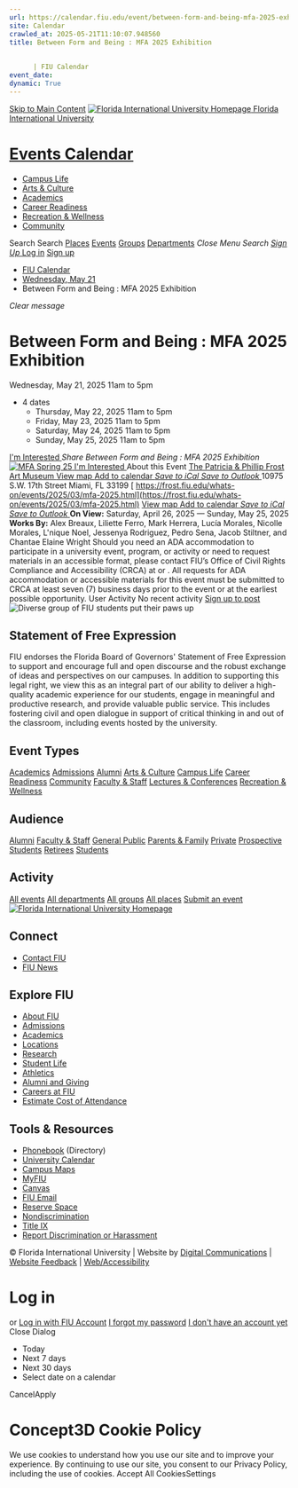 ```yaml
---
url: https://calendar.fiu.edu/event/between-form-and-being-mfa-2025-exhibition
site: Calendar
crawled_at: 2025-05-21T11:10:07.948560
title: Between Form and Being : MFA 2025 Exhibition
    
    
      | FIU Calendar
event_date: 
dynamic: True
---
```


[Skip to Main Content](https://calendar.fiu.edu/event/between-form-and-being-mfa-2025-exhibition#main-content)
[![Florida International University Homepage](https://digicdn.fiu.edu/core/_assets/images/logo-top.png) Florida International University](https://www.fiu.edu)
# [Events Calendar ](https://calendar.fiu.edu/)
  * [Campus Life](https://calendar.fiu.edu/calendar?event_types%5B%5D=127595)
  * [Arts & Culture](https://calendar.fiu.edu/calendar?event_types%5B%5D=127590)
  * [Academics](https://calendar.fiu.edu/calendar?event_types%5B%5D=127582)
  * [Career Readiness](https://calendar.fiu.edu/calendar?event_types%5B%5D=127584)
  * [Recreation & Wellness](https://calendar.fiu.edu/calendar?event_types%5B%5D=127603)
  * [Community](https://calendar.fiu.edu/calendar?event_types%5B%5D=127601)


Search Search
[Places](https://calendar.fiu.edu/search/places) [Events](https://calendar.fiu.edu/calendar) [Groups](https://calendar.fiu.edu/search/groups) [Departments](https://calendar.fiu.edu/search/departments)
_Close Menu_
_Search_ [ _Sign Up_ ](https://calendar.fiu.edu/signup)
[Log in](https://calendar.fiu.edu/auth/shib_login?previous_url=https%3A%2F%2Fcalendar.fiu.edu%2Fevent%2Fbetween-form-and-being-mfa-2025-exhibition) [Sign up](https://calendar.fiu.edu/signup)
  * [FIU Calendar](https://calendar.fiu.edu/)
  * [Wednesday, May 21](https://calendar.fiu.edu/calendar/day/2025/5/21)
  * Between Form and Being : MFA 2025 Exhibition


_Clear message_
# Between Form and Being : MFA 2025 Exhibition
Wednesday, May 21, 2025 11am to 5pm 
+ 4 dates
  * Thursday, May 22, 2025 11am to 5pm
  * Friday, May 23, 2025 11am to 5pm
  * Saturday, May 24, 2025 11am to 5pm
  * Sunday, May 25, 2025 11am to 5pm


[ I'm Interested ](https://calendar.fiu.edu/event/49109765919551/confirm?return=https%3A%2F%2Fcalendar.fiu.edu%2Fevent%2Fbetween-form-and-being-mfa-2025-exhibition)
_Share Between Form and Being : MFA 2025 Exhibition_
[ ![MFA Spring 25](https://localist-images.azureedge.net/photos/49109769902035/card/3f30e5bfaa9d4470704d89292e43448b2954562b.jpg) ](https://calendar.fiu.edu/photo/49109769902035)
[ I'm Interested ](https://calendar.fiu.edu/event/49109765919551/confirm?return=https%3A%2F%2Fcalendar.fiu.edu%2Fevent%2Fbetween-form-and-being-mfa-2025-exhibition)
About this Event
[ The Patricia & Phillip Frost Art Museum ](https://calendar.fiu.edu/thefrost) [View map ](https://calendar.fiu.edu/event/between-form-and-being-mfa-2025-exhibition#about_map)
[Add to calendar ](https://calendar.fiu.edu/event/between-form-and-being-mfa-2025-exhibition)
[ _Save to iCal_ ](https://calendar.fiu.edu/event/between-form-and-being-mfa-2025-exhibition.ics "Save to iCal") [ _Save to Outlook_ ](https://calendar.fiu.edu/event/between-form-and-being-mfa-2025-exhibition.ics "Save to Outlook")
10975 S.W. 17th Street Miami, FL 33199
[ https://frost.fiu.edu/whats-on/events/2025/03/mfa-2025.html](https://frost.fiu.edu/whats-on/events/2025/03/mfa-2025.html)
[View map ](https://calendar.fiu.edu/event/between-form-and-being-mfa-2025-exhibition#about_map)
[Add to calendar ](https://calendar.fiu.edu/event/between-form-and-being-mfa-2025-exhibition)
[ _Save to iCal_ ](https://calendar.fiu.edu/event/between-form-and-being-mfa-2025-exhibition.ics "Save to iCal") [ _Save to Outlook_ ](https://calendar.fiu.edu/event/between-form-and-being-mfa-2025-exhibition.ics "Save to Outlook")
**On View:** Saturday, April 26, 2025 — Sunday, May 25, 2025
**Works By:** Alex Breaux, Liliette Ferro, Mark Herrera, Lucía Morales, Nicolle Morales, L'nique Noel, Jessenya Rodriguez, Pedro Sena, Jacob Stiltner, and Chantae Elaine Wright
Should you need an ADA accommodation to participate in a university event, program, or activity or need to request materials in an accessible format, please contact FIU’s Office of Civil Rights Compliance and Accessibility (CRCA) at or . All requests for ADA accommodation or accessible materials for this event must be submitted to CRCA at least seven (7) business days prior to the event or at the earliest possible opportunity. 
User Activity
No recent activity
[Sign up to post](https://calendar.fiu.edu/auth/shib_login?previous_url=https%3A%2F%2Fcalendar.fiu.edu%2Fevent%2Fbetween-form-and-being-mfa-2025-exhibition)
![Diverse group of FIU students put their paws up](https://www.fiu.edu/_assets/images/thumbnail-students-paw.jpg)
## Statement of Free Expression
FIU endorses the Florida Board of Governors' Statement of Free Expression to support and encourage full and open discourse and the robust exchange of ideas and perspectives on our campuses. In addition to supporting this legal right, we view this as an integral part of our ability to deliver a high-quality academic experience for our students, engage in meaningful and productive research, and provide valuable public service. This includes fostering civil and open dialogue in support of critical thinking in and out of the classroom, including events hosted by the university.
## Event Types
[Academics](https://calendar.fiu.edu/calendar?event_types%5B%5D=127582)
[Admissions](https://calendar.fiu.edu/calendar?event_types%5B%5D=127583)
[Alumni](https://calendar.fiu.edu/calendar?event_types%5B%5D=127589)
[Arts & Culture](https://calendar.fiu.edu/calendar?event_types%5B%5D=127590)
[Campus Life](https://calendar.fiu.edu/calendar?event_types%5B%5D=127595)
[Career Readiness](https://calendar.fiu.edu/calendar?event_types%5B%5D=127584)
[Community](https://calendar.fiu.edu/calendar?event_types%5B%5D=127601)
[Faculty & Staff](https://calendar.fiu.edu/calendar?event_types%5B%5D=127602)
[Lectures & Conferences](https://calendar.fiu.edu/calendar?event_types%5B%5D=127587)
[Recreation & Wellness](https://calendar.fiu.edu/calendar?event_types%5B%5D=127603)
## Audience
[Alumni](https://calendar.fiu.edu/calendar?event_types%5B%5D=121721)
[Faculty & Staff](https://calendar.fiu.edu/calendar?event_types%5B%5D=121720)
[General Public](https://calendar.fiu.edu/calendar?event_types%5B%5D=121722)
[Parents & Family](https://calendar.fiu.edu/calendar?event_types%5B%5D=36918157286658)
[Private](https://calendar.fiu.edu/calendar?event_types%5B%5D=129753)
[Prospective Students](https://calendar.fiu.edu/calendar?event_types%5B%5D=121723)
[Retirees](https://calendar.fiu.edu/calendar?event_types%5B%5D=37290279036119)
[Students](https://calendar.fiu.edu/calendar?event_types%5B%5D=121719)
## Activity
[All events](https://calendar.fiu.edu/search?what=events)
[All departments](https://calendar.fiu.edu/search/departments)
[All groups](https://calendar.fiu.edu/search?what=groups)
[All places](https://calendar.fiu.edu/search?what=places)
[Submit an event](https://calendar.fiu.edu/admin/events/new/basic-information)
[ ![Florida International University Homepage](https://digicdn.fiu.edu/core/_assets/images/footer-logo.svg) ](https://www.fiu.edu/)
## Connect
  * [Contact FIU](https://www.fiu.edu/about/contact-us/index.html)
  * [FIU News](https://news.fiu.edu/)


## Explore FIU
  * [About FIU](https://www.fiu.edu/about/index.html)
  * [Admissions](https://www.fiu.edu/admissions/index.html)
  * [Academics](https://www.fiu.edu/academics/index.html)
  * [Locations](https://www.fiu.edu/locations/index.html)
  * [Research](https://www.fiu.edu/research/index.html)
  * [Student Life](https://www.fiu.edu/student-life/index.html)
  * [Athletics](https://www.fiu.edu/athletics/index.html)
  * [Alumni and Giving](https://www.fiu.edu/alumni-and-giving/index.html)
  * [Careers at FIU](https://hr.fiu.edu/careers/)
  * [Estimate Cost of Attendance](https://onestop.fiu.edu/finances/estimate-your-costs/)


## Tools & Resources
  * [Phonebook](https://phonebook.fiu.edu) (Directory)
  * [University Calendar](https://calendar.fiu.edu/)
  * [Campus Maps](https://campusmaps.fiu.edu/)
  * [MyFIU](https://my.fiu.edu/)
  * [Canvas](https://canvas.fiu.edu)
  * [FIU Email](http://mail.fiu.edu/)
  * [Reserve Space](https://reservespace.fiu.edu/make-reservation/)
  * [Nondiscrimination](https://ace.fiu.edu/civil-rights-and-accessibility/harassment-and-discrimination/)
  * [Title IX](https://ace.fiu.edu/title-ix/)
  * [Report Discrimination or Harassment](https://report.fiu.edu/)


© Florida International University  | Website by [Digital Communications](https://stratcomm.fiu.edu/digital-print/websites/) | [Website Feedback](https://webforms.fiu.edu/view.php?id=370774&element_5=https://calendar.fiu.edu/https://calendar.fiu.edu/) | [Web/Accessibility](https://accessibility.fiu.edu/)
# Log in
or
[Log in with FIU Account](https://calendar.fiu.edu/auth/shib_login?previous_url=https%3A%2F%2Fcalendar.fiu.edu%2Fevent%2Fbetween-form-and-being-mfa-2025-exhibition)
[I forgot my password](https://calendar.fiu.edu/auth/forgot) [I don't have an account yet](https://calendar.fiu.edu/signup)
Close Dialog
  * Today
  * Next 7 days
  * Next 30 days
  * Select date on a calendar


CancelApply
# Concept3D Cookie Policy
We use cookies to understand how you use our site and to improve your experience. By continuing to use our site, you consent to our Privacy Policy, including the use of cookies. 
Accept All CookiesSettings
